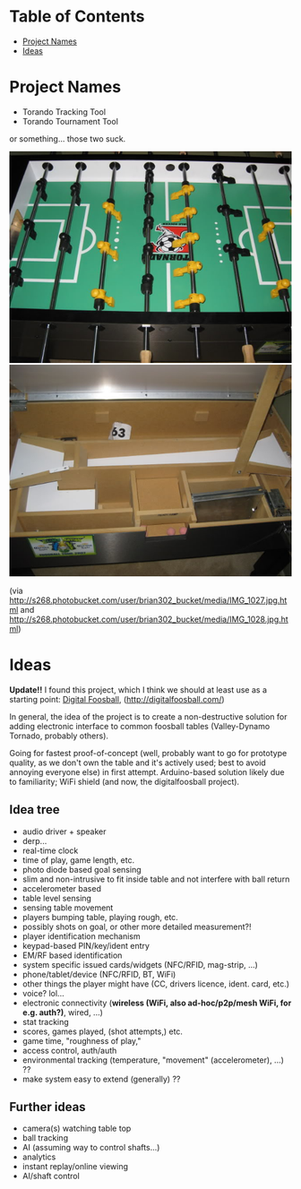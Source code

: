 # Table of Contents
 * [Project Names](#project-names)
 * [Ideas](#ideas)

# Project Names

 * Torando Tracking Tool
 * Torando Tournament Tool

or something... those two suck.


![Valley-Dynamo Tornado T-2000, Table top](t_2000_top.jpg)
![Valley-Dynamo Tornado T-2000, Table chest](t_2000_chest.jpg)

(via http://s268.photobucket.com/user/brian302_bucket/media/IMG_1027.jpg.html and http://s268.photobucket.com/user/brian302_bucket/media/IMG_1028.jpg.html)

# Ideas

**Update!!**  I found this project, which I think we should at least use as a starting point: [Digital Foosball](https://github.com/sinnerschrader/digitalfoosball), (http://digitalfoosball.com/)

In general, the idea of the project is to create a non-destructive solution for adding electronic interface to common foosball tables (Valley-Dynamo Tornado,
probably others).

Going for fastest proof-of-concept (well, probably want to go for prototype quality, as we don't own the table and it's
actively used; best to avoid annoying everyone else) in first attempt.  Arduino-based solution likely due to familiarity;
WiFi shield (and now, the digitalfoosball project).

## Idea tree
 - audio driver + speaker
  - derp...
 - real-time clock
  - time of play, game length, etc.
 - photo diode based goal sensing
  - slim and non-intrusive to fit inside table and not interfere with ball return
 - accelerometer based
  - table level sensing
  - sensing table movement
   - players bumping table, playing rough, etc.
   - possibly shots on goal, or other more detailed measurement?!
 - player identification mechanism
  - keypad-based PIN/key/ident entry
  - EM/RF based identification
   - system specific issued cards/widgets (NFC/RFID, mag-strip, ...)
   - phone/tablet/device (NFC/RFID, BT, WiFi)
   - other things the player might have (CC, drivers licence, ident. card, etc.)
  - voice?  lol...
 - electronic connectivity (**wireless (WiFi, also ad-hoc/p2p/mesh WiFi, for e.g. auth?)**, wired, ...)
  - stat tracking
   - scores, games played, (shot attempts,) etc.
   - game time, "roughness of play,"
  - access control, auth/auth
  - environmental tracking (temperature, "movement" (accelerometer), ...) ??
   - make system easy to extend (generally) ??

## Further ideas
 - camera(s) watching table top
  - ball tracking
   - AI (assuming way to control shafts...)
   - analytics
  - instant replay/online viewing
 - AI/shaft control
